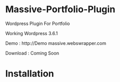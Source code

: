 Massive-Portfolio-Plugin
========================

Wordpress Plugin For Portfolio

Working Wordpress 3.6.1

Demo     : http://Demo massive.webswrapper.com

Download : Coming Soon

<h1>Installation</h1>


